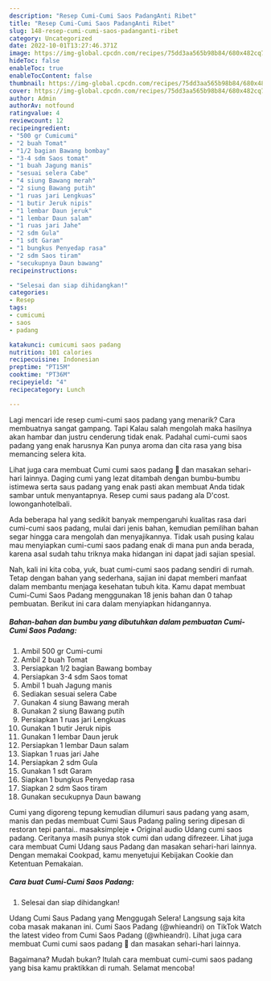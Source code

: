 ```yaml
---
description: "Resep Cumi-Cumi Saos PadangAnti Ribet"
title: "Resep Cumi-Cumi Saos PadangAnti Ribet"
slug: 148-resep-cumi-cumi-saos-padanganti-ribet
category: Uncategorized
date: 2022-10-01T13:27:46.371Z
image: https://img-global.cpcdn.com/recipes/75dd3aa565b98b84/680x482cq70/cumi-cumi-saos-padang-foto-resep-utama.jpg
hideToc: false
enableToc: true
enableTocContent: false
thumbnail: https://img-global.cpcdn.com/recipes/75dd3aa565b98b84/680x482cq70/cumi-cumi-saos-padang-foto-resep-utama.jpg
cover: https://img-global.cpcdn.com/recipes/75dd3aa565b98b84/680x482cq70/cumi-cumi-saos-padang-foto-resep-utama.jpg
author: Admin
authorAv: notfound
ratingvalue: 4
reviewcount: 12
recipeingredient:
- "500 gr Cumicumi"
- "2 buah Tomat"
- "1/2 bagian Bawang bombay"
- "3-4 sdm Saos tomat"
- "1 buah Jagung manis"
- "sesuai selera Cabe"
- "4 siung Bawang merah"
- "2 siung Bawang putih"
- "1 ruas jari Lengkuas"
- "1 butir Jeruk nipis"
- "1 lembar Daun jeruk"
- "1 lembar Daun salam"
- "1 ruas jari Jahe"
- "2 sdm Gula"
- "1 sdt Garam"
- "1 bungkus Penyedap rasa"
- "2 sdm Saos tiram"
- "secukupnya Daun bawang"
recipeinstructions:

- "Selesai dan siap dihidangkan!"
categories:
- Resep
tags:
- cumicumi
- saos
- padang

katakunci: cumicumi saos padang 
nutrition: 101 calories
recipecuisine: Indonesian
preptime: "PT15M"
cooktime: "PT36M"
recipeyield: "4"
recipecategory: Lunch

---
```



Lagi mencari ide resep cumi-cumi saos padang yang menarik? Cara membuatnya sangat gampang. Tapi Kalau salah mengolah maka hasilnya akan hambar dan justru cenderung tidak enak. Padahal cumi-cumi saos padang yang enak harusnya Kan punya aroma dan cita rasa yang bisa memancing selera kita.


Lihat juga cara membuat Cumi cumi saos padang 🦑 dan masakan sehari-hari lainnya. Daging cumi yang lezat ditambah dengan bumbu-bumbu istimewa serta saus padang yang enak pasti akan membuat Anda tidak sambar untuk menyantapnya. Resep cumi saus padang ala D&#39;cost. lowonganhotelbali.

Ada beberapa hal yang sedikit banyak mempengaruhi kualitas rasa dari cumi-cumi saos padang, mulai dari jenis bahan, kemudian pemilihan bahan segar hingga cara mengolah dan menyajikannya. Tidak usah pusing kalau mau menyiapkan cumi-cumi saos padang enak di mana pun anda berada, karena asal sudah tahu triknya maka hidangan ini dapat jadi sajian spesial.


Nah, kali ini kita coba, yuk, buat cumi-cumi saos padang sendiri di rumah. Tetap dengan bahan yang sederhana, sajian ini dapat memberi manfaat dalam membantu menjaga kesehatan tubuh kita. Kamu dapat membuat Cumi-Cumi Saos Padang menggunakan 18 jenis bahan dan 0 tahap pembuatan. Berikut ini cara dalam menyiapkan hidangannya.

<!--inarticleads1-->

##### Bahan-bahan dan bumbu yang dibutuhkan dalam pembuatan Cumi-Cumi Saos Padang:

1. Ambil 500 gr Cumi-cumi
1. Ambil 2 buah Tomat
1. Persiapkan 1/2 bagian Bawang bombay
1. Persiapkan 3-4 sdm Saos tomat
1. Ambil 1 buah Jagung manis
1. Sediakan sesuai selera Cabe
1. Gunakan 4 siung Bawang merah
1. Gunakan 2 siung Bawang putih
1. Persiapkan 1 ruas jari Lengkuas
1. Gunakan 1 butir Jeruk nipis
1. Gunakan 1 lembar Daun jeruk
1. Persiapkan 1 lembar Daun salam
1. Siapkan 1 ruas jari Jahe
1. Persiapkan 2 sdm Gula
1. Gunakan 1 sdt Garam
1. Siapkan 1 bungkus Penyedap rasa
1. Siapkan 2 sdm Saos tiram
1. Gunakan secukupnya Daun bawang


Cumi yang digoreng tepung kemudian dilumuri saus padang yang asam, manis dan pedas membuat Cumi Saus Padang paling sering dipesan di restoran tepi pantai.. masaksimpleje • Original audio Udang cumi saos padang. Ceritanya masih punya stok cumi dan udang difrezeer. Lihat juga cara membuat Cumi Udang saus Padang dan masakan sehari-hari lainnya. Dengan memakai Cookpad, kamu menyetujui Kebijakan Cookie dan Ketentuan Pemakaian. 

<!--inarticleads2-->

##### Cara buat Cumi-Cumi Saos Padang:


1. Selesai dan siap dihidangkan!

Udang Cumi Saus Padang yang Menggugah Selera! Langsung saja kita coba masak makanan ini. Cumi Saos Padang (@whieandri) on TikTok Watch the latest video from Cumi Saos Padang (@whieandri). Lihat juga cara membuat Cumi cumi saos padang 🦑 dan masakan sehari-hari lainnya. 

Bagaimana? Mudah bukan? Itulah cara membuat cumi-cumi saos padang yang bisa kamu praktikkan di rumah. Selamat mencoba!
